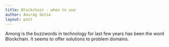 ```yaml
---
title: Blockchain - when to use
author: Anurag Setia
layout: post
---
```

Among is the buzzwords in technology for last few years has been the word Blockchain. It seems to offer solutions to problem domains.